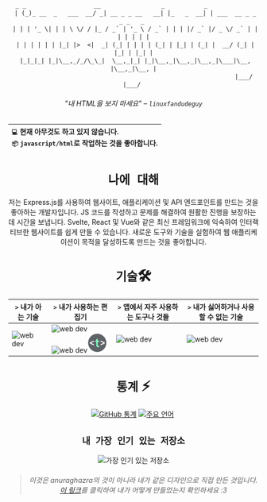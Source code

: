
<div align="center">

```brainfuck
  _ _                   __                 _           _                        
 | (_)_ __  _   ___  __/ _| __ _ _ __   __| |_   _  __| | ___  __ _ _   _ _   _ 
 | | | '_ \| | | \ \/ / |_ / _` | '_ \ / _` | | | |/ _` |/ _ \/ _` | | | | | | |
 | | | | | | |_| |>  <|  _| (_| | | | | (_| | |_| | (_| |  __/ (_| | |_| | |_| |
 |_|_|_| |_|\__,_/_/\_\_|  \__,_|_| |_|\__,_|\__,_|\__,_|\___|\__, |\__,_|\__, |
                                                              |___/       |___/ 
```
###### "내 HTML을 보지 마세요" – `linuxfandudeguy`

  | `💻`  현재 **아무것도** 하고 있지 않습니다.<br/>`📦`  `javascript/html`로 작업하는 것을 좋아합니다.</br> |
  |:---|

# `나에 대해` 

저는 Express.js를 사용하여 웹사이트, 애플리케이션 및 API 엔드포인트를 만드는 것을 좋아하는 개발자입니다. JS 코드를 작성하고 문제를 해결하여 원활한 진행을 보장하는 데 시간을 보냅니다. Svelte, React 및 Vue와 같은 최신 프레임워크에 익숙하여 인터랙티브한 웹사이트를 쉽게 만들 수 있습니다. 새로운 도구와 기술을 실험하여 웹 애플리케이션이 목적을 달성하도록 만드는 것을 좋아합니다.

# `기술`🛠
| `>` 내가 아는 기술 | `>` 내가 사용하는 편집기 | `>` 앱에서 자주 사용하는 도구나 것들 | `>` 내가 싫어하거나 사용할 수 없는 기술 | 
|---------------------|---------------|----------------------------------------|----------------------------------|
| <img src="https://skillicons.dev/icons?i=html,js,react,vue,svelte,css,nodejs,python,rust" alt="web dev" height="40"/> | <img src="https://skillicons.dev/icons?i=sublime,vscode" alt="web dev" height="40"/><img src="https://upload.wikimedia.org/wikipedia/commons/thumb/8/8a/Gnu-nano.svg/1024px-Gnu-nano.svg.png" alt="web dev" height="40"/><img src="/assets/images/unnamed.png" alt="web dev" height="40"/> | <img src="https://skillicons.dev/icons?i=tailwind,npm,git,github,bootstrap,vercel,debian,express,obsidian" alt="web dev" height="40"/> | <img src="https://skillicons.dev/icons?i=electron,firebase,php,tauri" alt="web dev" height="40"/> |

# `통계` ⚡
  
  <a href="#">![GitHub 통계](https://github-readme-stats.vercel.app/api?username=linuxfandudeguy&theme=blueberry&count_private=true&hide_border=true&line_height=20)</a>
  <a href="#">![주요 언어](https://github-readme-stats.vercel.app/api/top-langs/?username=linuxfandudeguy&layout=compact&theme=blueberry&count_private=true&hide_border=true)</a>
  <img src="https://komarev.com/ghpvc/?username=linuxfandudeguy&style=for-the-badge&color=orange" alt=""/>

## `내 가장 인기 있는 저장소`

  <img src="https://popularrepostats.vercel.app/popular-repos?username=linuxfandudeguy" alt="가장 인기 있는 저장소"/>
 
                                              
> ###### 이것은 anuraghazra의 것이 아니라 내가 같은 디자인으로 직접 만든 것입니다. [이 링크](https://github.com/linuxfandudeguy/top-repo-readme-stats/blob/master/README.md)를 클릭하여 내가 어떻게 만들었는지 확인하세요 :3


